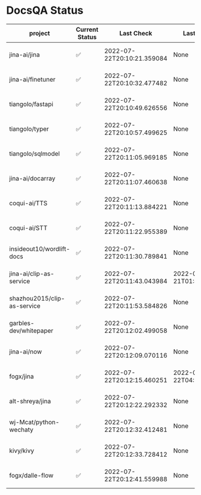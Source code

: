 # DocsQA Status

|          project          |Current Status|        Last Check        |      Last Downtime       |                      % Uptime                      |
|---------------------------|--------------|--------------------------|--------------------------|----------------------------------------------------|
|jina-ai/jina               |✅            |2022-07-22T20:10:21.359084|None                      |100.0 (since 2022-07-20 17:11:38.421227)            |
|jina-ai/finetuner          |✅            |2022-07-22T20:10:32.477482|None                      |100.0 (since 2022-07-20 17:11:38.421227)            |
|tiangolo/fastapi           |✅            |2022-07-22T20:10:49.626556|None                      |100.0 (since 2022-07-20 17:11:38.421227)            |
|tiangolo/typer             |✅            |2022-07-22T20:10:57.499625|None                      |100.0 (since 2022-07-20 17:11:38.421227)            |
|tiangolo/sqlmodel          |✅            |2022-07-22T20:11:05.969185|None                      |100.0 (since 2022-07-20 17:11:38.421227)            |
|jina-ai/docarray           |✅            |2022-07-22T20:11:07.460638|None                      |100.0 (since 2022-07-20 17:11:38.421227)            |
|coqui-ai/TTS               |✅            |2022-07-22T20:11:13.884221|None                      |100.0 (since 2022-07-20 17:11:38.421227)            |
|coqui-ai/STT               |✅            |2022-07-22T20:11:22.955389|None                      |100.0 (since 2022-07-20 17:11:38.421227)            |
|insideout10/wordlift-docs  |✅            |2022-07-22T20:11:30.789841|None                      |100.0 (since 2022-07-20 17:11:38.421227)            |
|jina-ai/clip-as-service    |✅            |2022-07-22T20:11:43.043984|2022-07-21T01:43:26.228623|615.4757497223251 (since 2022-07-20 17:11:38.421227)|
|shazhou2015/clip-as-service|✅            |2022-07-22T20:11:53.584826|None                      |100.0 (since 2022-07-20 17:11:38.421227)            |
|garbles-dev/whitepaper     |✅            |2022-07-22T20:12:02.499058|None                      |100.0 (since 2022-07-22 05:15:25.212266)            |
|jina-ai/now                |✅            |2022-07-22T20:12:09.070116|None                      |100.0 (since 2022-07-20 17:11:38.421227)            |
|fogx/jina                  |✅            |2022-07-22T20:12:15.460251|2022-07-22T04:27:22.362299|75.62978684137677 (since 2022-07-20 17:11:38.421227)|
|alt-shreya/jina            |✅            |2022-07-22T20:12:22.292332|None                      |100.0 (since 2022-07-20 17:11:38.421227)            |
|wj-Mcat/python-wechaty     |✅            |2022-07-22T20:12:32.412481|None                      |100.0 (since 2022-07-20 17:11:38.421227)            |
|kivy/kivy                  |✅            |2022-07-22T20:12:33.728412|None                      |100.0 (since 2022-07-20 17:11:38.421227)            |
|fogx/dalle-flow            |✅            |2022-07-22T20:12:41.559988|None                      |100.0 (since 2022-07-20 17:11:38.421227)            |

